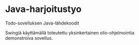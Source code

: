 # Java-harjoitustyo
Todo-sovelluksen Java-lähdekoodit

Swingiä käyttämällä toteutettu yksinkertainen olio-ohjelmointia demonstroiva sovellus.
